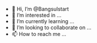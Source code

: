 - 👋 Hi, I’m @Bangsulstart
- 👀 I’m interested in ...
- 🌱 I’m currently learning ...
- 💞️ I’m looking to collaborate on ...
- 📫 How to reach me ...

<!---
Bangsulstart/Bangsulstart is a ✨ special ✨ repository because its `README.md` (this file) appears on your GitHub profile.
You can click the Preview link to take a look at your changes.
--->
